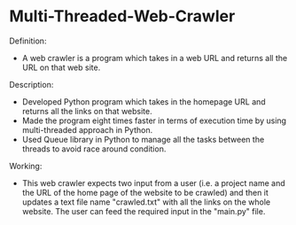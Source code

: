 # Multi-Threaded-Web-Crawler

 Definition: 
- A web crawler is a program which takes in a web URL and returns all the URL on that web site.

 Description:
- Developed Python program which takes in the homepage URL and returns all the links on that website.
- Made the program eight times faster in terms of execution time by using multi-threaded approach in Python.
- Used Queue library in Python to manage all the tasks between the threads to avoid race around condition.

 Working: 
- This web crawler expects two input from a user (i.e. a project name and the URL of the home page of the website to be crawled) and then it updates a text file name "crawled.txt" with all the links on the whole website. The user can feed the required input in the "main.py" file. 
